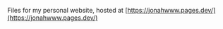 Files for my personal website, hosted at [https://jonahwww.pages.dev/](https://jonahwww.pages.dev/)
